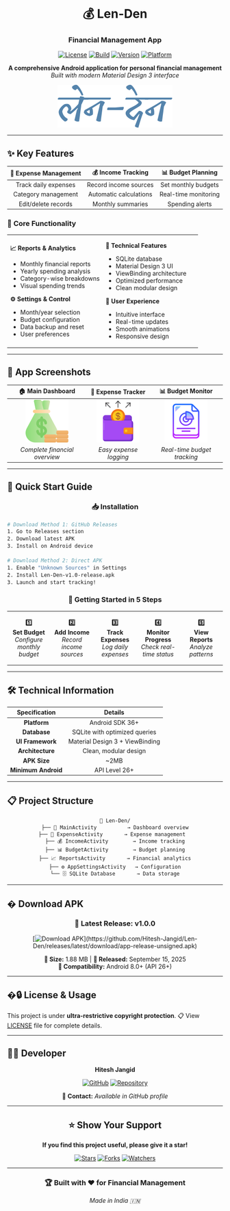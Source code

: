 <div align="center">

# 💰 Len-Den
### Financial Management App

[![License](https://img.shields.io/badge/License-Ultra--Restrictive-darkred.svg)](LICENSE)
[![Build](https://img.shields.io/badge/Build-Passing-brightgreen.svg)](https://github.com/Hitesh-Jangid/Len-Den/)
[![Version](https://img.shields.io/badge/Version-1.0-blue.svg)](https://github.com/Hitesh-Jangid/Len-Den/releases)
[![Platform](https://img.shields.io/badge/Platform-Android-green.svg)](https://android.com)

**A comprehensive Android application for personal financial management**  
*Built with modern Material Design 3 interface*

![App Banner](app/src/main/res/drawable/mainimage.png)

</div>

---

## ✨ **Key Features**

<div align="center">

| 💸 **Expense Management** | 💰 **Income Tracking** | 📊 **Budget Planning** |
|:-------------------------:|:----------------------:|:----------------------:|
| Track daily expenses | Record income sources | Set monthly budgets |
| Category management | Automatic calculations | Real-time monitoring |
| Edit/delete records | Monthly summaries | Spending alerts |

</div>

### 🎯 **Core Functionality**

<table>
<tr>
<td width="50%">

**📈 Reports & Analytics**
- Monthly financial reports
- Yearly spending analysis  
- Category-wise breakdowns
- Visual spending trends

**⚙️ Settings & Control**
- Month/year selection
- Budget configuration
- Data backup and reset
- User preferences

</td>
<td width="50%">

**🔧 Technical Features**
- SQLite database
- Material Design 3 UI
- ViewBinding architecture
- Optimized performance
- Clean modular design

**📱 User Experience**
- Intuitive interface
- Real-time updates
- Smooth animations
- Responsive design

</td>
</tr>
</table>

---

## 📱 **App Screenshots**

<div align="center">

| 🏠 Main Dashboard | 💸 Expense Tracker | 📊 Budget Monitor |
|:-----------------:|:------------------:|:-----------------:|
| ![Dashboard](app/src/main/res/drawable/im_budget.png) | ![Expenses](app/src/main/res/drawable/im_expenses.png) | ![Reports](app/src/main/res/drawable/im_reports.png) |
| *Complete financial overview* | *Easy expense logging* | *Real-time budget tracking* |

</div>

---

## 🚀 **Quick Start Guide**

<div align="center">

### 📥 **Installation**

</div>

```bash
# Download Method 1: GitHub Releases
1. Go to Releases section
2. Download latest APK 
3. Install on Android device

# Download Method 2: Direct APK
1. Enable "Unknown Sources" in Settings
2. Install Len-Den-v1.0-release.apk  
3. Launch and start tracking!
```

<div align="center">

### 🎯 **Getting Started in 5 Steps**

</div>

<table align="center">
<tr>
<td align="center" width="20%">

**1️⃣**  
**Set Budget**
<br>
*Configure monthly budget*

</td>
<td align="center" width="20%">

**2️⃣**  
**Add Income**
<br>
*Record income sources*

</td>
<td align="center" width="20%">

**3️⃣**  
**Track Expenses**
<br>
*Log daily expenses*

</td>
<td align="center" width="20%">

**4️⃣**  
**Monitor Progress**
<br>
*Check real-time status*

</td>
<td align="center" width="20%">

**5️⃣**  
**View Reports**
<br>
*Analyze patterns*

</td>
</tr>
</table>

---

## 🛠️ **Technical Information**

<div align="center">

| Specification | Details |
|:-------------:|:-------:|
| **Platform** | Android SDK 36+ |
| **Database** | SQLite with optimized queries |
| **UI Framework** | Material Design 3 + ViewBinding |
| **Architecture** | Clean, modular design |
| **APK Size** | ~2MB |
| **Minimum Android** | API Level 26+ |

</div>

---

## 📋 **Project Structure**

<div align="center">

```
📁 Len-Den/
├── 📱 MainActivity          → Dashboard overview
├── 💸 ExpenseActivity       → Expense management  
├── 💰 IncomeActivity        → Income tracking
├── 📊 BudgetActivity        → Budget planning
├── 📈 ReportsActivity       → Financial analytics
├── ⚙️ AppSettingsActivity   → Configuration
└── 🗄️ SQLite Database       → Data storage
```

</div>

---

## � **Download APK**

<div align="center">

### 🎁 **Latest Release: v1.0.0**

[![Download APK](https://img.shields.io/badge/Download-APK%20(1.88MB)-brightgreen?style=for-the-badge&logo=android)](https://github.com/Hitesh-Jangid/Len-Den/releases/latest/download/app-release-unsigned.apk)

**📱 Size:** 1.88 MB | **📅 Released:** September 15, 2025  
**🔧 Compatibility:** Android 8.0+ (API 26+)

</div>

---

## �🔒 **License & Usage**

This project is under **ultra-restrictive copyright protection**. 
📋 View [LICENSE](LICENSE) file for complete details.

---

## 👨‍💻 **Developer**

<div align="center">

**Hitesh Jangid**

[![GitHub](https://img.shields.io/badge/GitHub-Profile-blue?style=flat&logo=github)](https://github.com/Hitesh-Jangid)
[![Repository](https://img.shields.io/badge/Repository-Len--Den-green?style=flat&logo=github)](https://github.com/Hitesh-Jangid/Len-Den/)

📧 **Contact:** *Available in GitHub profile*

</div>

---

<div align="center">

## ⭐ **Show Your Support**

**If you find this project useful, please give it a star!**

[![Stars](https://img.shields.io/github/stars/Hitesh-Jangid/Len-Den.svg?style=social&label=Star)](https://github.com/Hitesh-Jangid/Len-Den/stargazers)
[![Forks](https://img.shields.io/github/forks/Hitesh-Jangid/Len-Den.svg?style=social&label=Fork)](https://github.com/Hitesh-Jangid/Len-Den/network)
[![Watchers](https://img.shields.io/github/watchers/Hitesh-Jangid/Len-Den.svg?style=social&label=Watch)](https://github.com/Hitesh-Jangid/Len-Den/watchers)

---

### 🏆 **Built with ❤️ for Financial Management**

*Made in India 🇮🇳*

</div>
